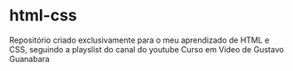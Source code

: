 # html-css
 Repositório criado exclusivamente para o meu aprendizado de HTML e CSS, seguindo a playslist do canal do youtube Curso em Vídeo de Gustavo Guanabara
